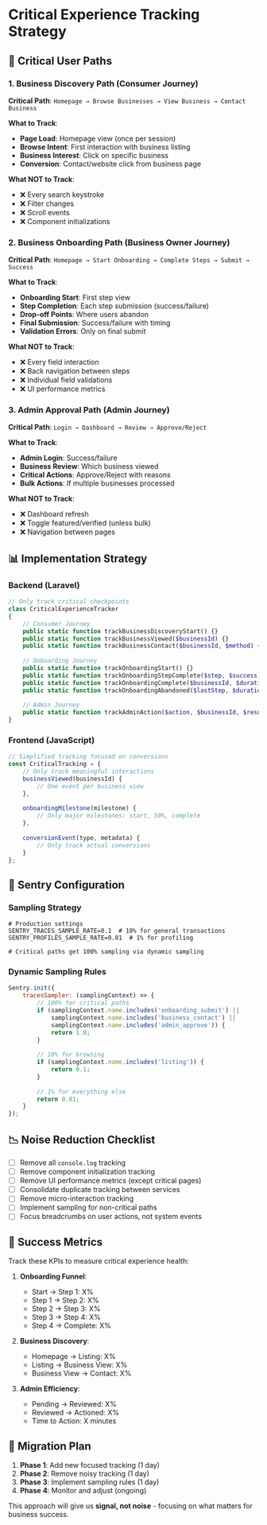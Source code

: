 # Critical Experience Tracking Strategy

## 🎯 Critical User Paths

### 1. Business Discovery Path (Consumer Journey)
**Critical Path**: `Homepage → Browse Businesses → View Business → Contact Business`

**What to Track**:
- **Page Load**: Homepage view (once per session)
- **Browse Intent**: First interaction with business listing
- **Business Interest**: Click on specific business
- **Conversion**: Contact/website click from business page

**What NOT to Track**:
- ❌ Every search keystroke
- ❌ Filter changes
- ❌ Scroll events
- ❌ Component initializations

### 2. Business Onboarding Path (Business Owner Journey)
**Critical Path**: `Homepage → Start Onboarding → Complete Steps → Submit → Success`

**What to Track**:
- **Onboarding Start**: First step view
- **Step Completion**: Each step submission (success/failure)
- **Drop-off Points**: Where users abandon
- **Final Submission**: Success/failure with timing
- **Validation Errors**: Only on final submit

**What NOT to Track**:
- ❌ Every field interaction
- ❌ Back navigation between steps
- ❌ Individual field validations
- ❌ UI performance metrics

### 3. Admin Approval Path (Admin Journey)
**Critical Path**: `Login → Dashboard → Review → Approve/Reject`

**What to Track**:
- **Admin Login**: Success/failure
- **Business Review**: Which business viewed
- **Critical Actions**: Approve/Reject with reasons
- **Bulk Actions**: If multiple businesses processed

**What NOT to Track**:
- ❌ Dashboard refresh
- ❌ Toggle featured/verified (unless bulk)
- ❌ Navigation between pages

## 📊 Implementation Strategy

### Backend (Laravel)

```php
// Only track critical checkpoints
class CriticalExperienceTracker
{
    // Consumer Journey
    public static function trackBusinessDiscoveryStart() {}
    public static function trackBusinessViewed($businessId) {}
    public static function trackBusinessContact($businessId, $method) {}
    
    // Onboarding Journey
    public static function trackOnboardingStart() {}
    public static function trackOnboardingStepComplete($step, $success) {}
    public static function trackOnboardingComplete($businessId, $duration) {}
    public static function trackOnboardingAbandoned($lastStep, $duration) {}
    
    // Admin Journey
    public static function trackAdminAction($action, $businessId, $result) {}
}
```

### Frontend (JavaScript)

```javascript
// Simplified tracking focused on conversions
const CriticalTracking = {
    // Only track meaningful interactions
    businessViewed(businessId) {
        // One event per business view
    },
    
    onboardingMilestone(milestone) {
        // Only major milestones: start, 50%, complete
    },
    
    conversionEvent(type, metadata) {
        // Only track actual conversions
    }
};
```

## 🔧 Sentry Configuration

### Sampling Strategy

```env
# Production settings
SENTRY_TRACES_SAMPLE_RATE=0.1  # 10% for general transactions
SENTRY_PROFILES_SAMPLE_RATE=0.01  # 1% for profiling

# Critical paths get 100% sampling via dynamic sampling
```

### Dynamic Sampling Rules

```javascript
Sentry.init({
    tracesSampler: (samplingContext) => {
        // 100% for critical paths
        if (samplingContext.name.includes('onboarding_submit') ||
            samplingContext.name.includes('business_contact') ||
            samplingContext.name.includes('admin_approve')) {
            return 1.0;
        }
        
        // 10% for browsing
        if (samplingContext.name.includes('listing')) {
            return 0.1;
        }
        
        // 1% for everything else
        return 0.01;
    }
});
```

## 📉 Noise Reduction Checklist

- [ ] Remove all `console.log` tracking
- [ ] Remove component initialization tracking
- [ ] Remove UI performance metrics (except critical pages)
- [ ] Consolidate duplicate tracking between services
- [ ] Remove micro-interaction tracking
- [ ] Implement sampling for non-critical paths
- [ ] Focus breadcrumbs on user actions, not system events

## 🎯 Success Metrics

Track these KPIs to measure critical experience health:

1. **Onboarding Funnel**:
   - Start → Step 1: X%
   - Step 1 → Step 2: X%
   - Step 2 → Step 3: X%
   - Step 3 → Step 4: X%
   - Step 4 → Complete: X%

2. **Business Discovery**:
   - Homepage → Listing: X%
   - Listing → Business View: X%
   - Business View → Contact: X%

3. **Admin Efficiency**:
   - Pending → Reviewed: X%
   - Reviewed → Actioned: X%
   - Time to Action: X minutes

## 🚀 Migration Plan

1. **Phase 1**: Add new focused tracking (1 day)
2. **Phase 2**: Remove noisy tracking (1 day)
3. **Phase 3**: Implement sampling rules (1 day)
4. **Phase 4**: Monitor and adjust (ongoing)

This approach will give us **signal, not noise** - focusing on what matters for business success.
